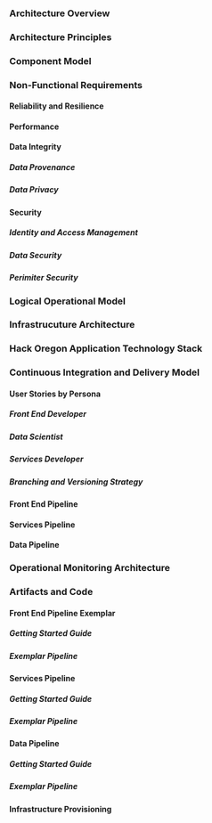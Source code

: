 ### Architecture Overview

### Architecture Principles

### Component Model

### Non-Functional Requirements

#### Reliability and Resilience

#### Performance

#### Data Integrity

##### Data Provenance

##### Data Privacy

#### Security

##### Identity and Access Management

##### Data Security

##### Perimiter Security

### Logical Operational Model

### Infrastrucuture Architecture

### Hack Oregon Application Technology Stack

### Continuous Integration and Delivery Model

#### User Stories by Persona

##### Front End Developer

##### Data Scientist

##### Services Developer

##### Branching and Versioning Strategy

#### Front End Pipeline

#### Services Pipeline

#### Data Pipeline

### Operational Monitoring Architecture

### Artifacts and Code

#### Front End Pipeline Exemplar
##### Getting Started Guide
##### Exemplar Pipeline

#### Services Pipeline
##### Getting Started Guide
##### Exemplar Pipeline

#### Data Pipeline 
##### Getting Started Guide
##### Exemplar Pipeline

#### Infrastructure Provisioning 





